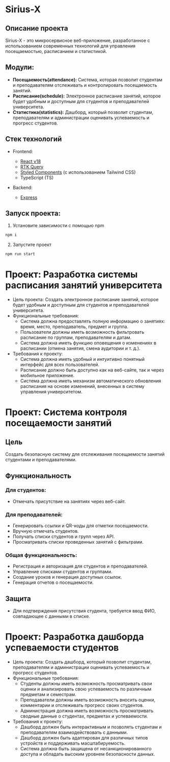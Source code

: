 # Sirius-X

## Описание проекта
Sirius-X - это микросервисное веб-приложение, разработанное с использованием современных технологий для управления посещаемостью, расписанием и статистикой.

## Модули:
- **Посещаемость(attendance):** Система, которая позволит студентам и преподавателям отслеживать и контролировать посещаемость занятий.
- **Расписание(schedule):** Электронное расписание занятий, которое будет удобным и доступным для студентов и преподавателей университета.
- **Статистика(statistics):** Дашборд, который позволит студентам, преподавателям и администрации оценивать успеваемость и прогресс студентов.

## Стек технологий
- Frontend:
    - [React v18](https://reactjs.org/)
    - [RTK Query](https://redux-toolkit.js.org/)
    - [Styled Components](https://styled-components.com/) (с использованием Tailwind CSS)
    - TypeScript (TS)

- Backend:
    - [Express](https://expressjs.com/)

## Запуск проекта:
1. Установите зависимости с помощью npm

```sh
npm i
```
2. Запустите проект

```sh
npm run start
```

# Проект: Разработка системы расписания занятий университета

- Цель проекта: Создать электронное расписание занятий, которое будет удобным и доступным для студентов и преподавателей университета.
- Функциональные требования:
  - Система должна предоставлять полную информацию о занятиях: время, место, преподаватель, предмет и группа.
  - Пользователи должны иметь возможность фильтровать расписание по группам, преподавателям и датам.
  - Система должна иметь функцию оповещения о изменениях в расписании (отмена занятия, смена аудитории и т. д.).
- Требования к проекту:
  - Система должна иметь удобный и интуитивно понятный интерфейс для всех пользователей.
  - Расписание должно быть доступно как на веб-сайте, так и через мобильное приложение.
  - Система должна иметь механизм автоматического обновления расписания на основе изменений, внесенных в систему управления университетом.

# Проект: Система контроля посещаемости занятий

## Цель

Создать безопасную систему для отслеживания посещаемости занятий студентами и преподавателями.

## Функциональность

### Для студентов:

- Отмечать присутствие на занятиях через веб-сайт.

### Для преподавателей:

- Генерировать ссылки и QR-коды для отметки посещаемости.
- Вручную отмечать студентов.
- Получать списки студентов и групп через API.
- Просматривать списки проведенных занятий с фильтрами.

### Общая функциональность:

- Регистрация и авторизация для студентов и преподавателей.
- Управление списками студентов и группами.
- Создание уроков и генерация доступных ссылок.
- Генерация отчетов о посещаемости.

## Защита

- Для подтверждения присутствия студента, требуется ввод ФИО, совпадающее с данными в списке.

# Проект: Разработка дашборда успеваемости студентов

- Цель проекта: Создать дашборд, который позволит студентам, преподавателям и администрации оценивать успеваемость и прогресс студентов.
- Функциональные требования:
  - Студенты должны иметь возможность просматривать свои оценки и анализировать свою успеваемость по различным предметам и семестрам.
  - Преподаватели должны иметь возможность вносить оценки, комментарии и отслеживать прогресс своих студентов.
  - Администрация должна иметь возможность просматривать сводные данные о студентах, предметах и успеваемости.
- Требования к проекту:
  - Дашборд должен быть интерактивным и позволять студентам и преподавателям взаимодействовать с данными.
  - Дашборд должен быть адаптирован для различных типов устройств и поддерживать масштабируемость.
  - Система должна быть защищена от несанкционированного доступа и обладать высоким уровнем безопасности данных.
